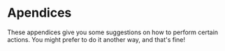 # Apendices

These appendices give you some suggestions on how to perform certain actions. 
You might prefer to do it another way, and that's fine!
